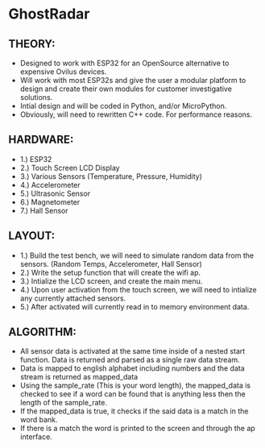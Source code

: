 # GhostRadar

## THEORY:
- Designed to work with ESP32 for an OpenSource alternative to expensive Ovilus devices. 
- Will work with most ESP32s and give the user a modular platform to design and create their own modules for customer investigative solutions.
- Intial design and will be coded in Python, and/or MicroPython.
- Obviously, will need to rewritten C++ code. For performance reasons.

## HARDWARE:
- 1.) ESP32
- 2.) Touch Screen LCD Display
- 3.) Various Sensors (Temperature, Pressure, Humidity)
- 4.) Accelerometer
- 5.) Ultrasonic Sensor
- 6.) Magnetometer
- 7.) Hall Sensor

## LAYOUT:
- 1.) Build the test bench, we will need to simulate random data from the sensors. (Random Temps, Accelerometer, Hall Sensor)
- 2.) Write the setup function that will create the wifi ap.
- 3.) Intialize the LCD screen, and create the main menu.
- 4.) Upon user activation from the touch screen, we will need to intialize any currently attached sensors.
- 5.) After activated will currently read in to memory environment data.

## ALGORITHM:
- All sensor data is activated at the same time inside of a nested start function. Data is returned and parsed as a single raw data stream.
- Data is mapped to english alphabet including numbers and the data stream is returned as mapped_data
- Using the sample_rate (This is your word length), the mapped_data is checked to see if a word can be found that is anything less then the length of the sample_rate.
- If the mapped_data is true, it checks if the said data is a match in the word bank.
- If there is a match the word is printed to the screen and through the ap interface.

